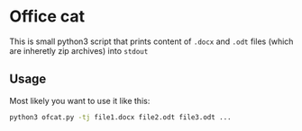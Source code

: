 # Office cat

This is small python3 script that prints content of `.docx` and `.odt` files (which are inheretly zip archives) into `stdout`

## Usage

Most likely you want to use it like this:

```bash
python3 ofcat.py -tj file1.docx file2.odt file3.odt ...
```

